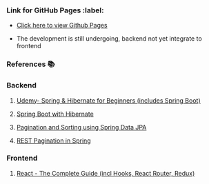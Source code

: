 <h3> Link for GitHub Pages :label:</h3>

  - [Click here to view Github Pages](https://meewai.github.io/ReactJs-Practice-Product-Management-App/)

* The development is still undergoing, backend not yet integrate to frontend


<h3>References 📚</h3>

<h3>Backend</h3>

1. [Udemy- Spring & Hibernate for Beginners (includes Spring Boot)](https://www.udemy.com/course/spring-hibernate-tutorial/)
  
2. [Spring Boot with Hibernate](https://www.baeldung.com/spring-boot-hibernate)

3. [Pagination and Sorting using Spring Data JPA](https://www.baeldung.com/spring-data-jpa-pagination-sorting)

4. [REST Pagination in Spring](https://www.baeldung.com/rest-api-pagination-in-spring)

<h3>Frontend</h3>

1. [React - The Complete Guide (incl Hooks, React Router, Redux)](https://www.udemy.com/course/react-the-complete-guide-incl-redux/)
